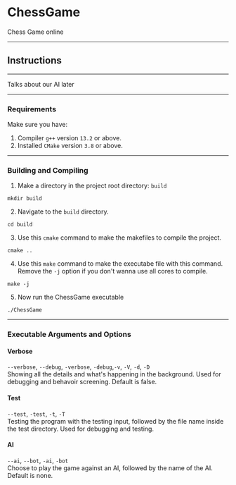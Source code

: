 # ChessGame
Chess Game online

---

## Instructions

---

Talks about our AI later

---

### Requirements

Make sure you have:
1. Compiler `g++` version `13.2` or above.
2. Installed `CMake` version `3.8` or above.

---

### Building and Compiling

1. Make a directory in the project root directory: `build`
```
mkdir build
```
2. Navigate to the `build` directory.
```
cd build
```
3. Use this `cmake` command to make the makefiles to compile the project.
```
cmake ..
```
4. Use this `make` command to make the executabe file with this command. Remove the `-j` option if you don't wanna use all cores to compile.
```
make -j
```
5. Now run the ChessGame executable
```
./ChessGame
```

---

### Executable Arguments and Options

#### Verbose    
`--verbose`, `--debug`, `-verbose`, `-debug`,`-v`, `-V`, `-d`, `-D`\
Showing all the details and what's happening in the background. Used for debugging and behavoir screening. Default is false.

#### Test
`--test`, `-test`, `-t`, `-T`\
Testing the program with the testing input, followed by the file name inside the test directory. Used for debugging and testing.

#### AI
`--ai`, `--bot`, `-ai`, `-bot`\
Choose to play the game against an AI, followed by the name of the AI. Default is none.